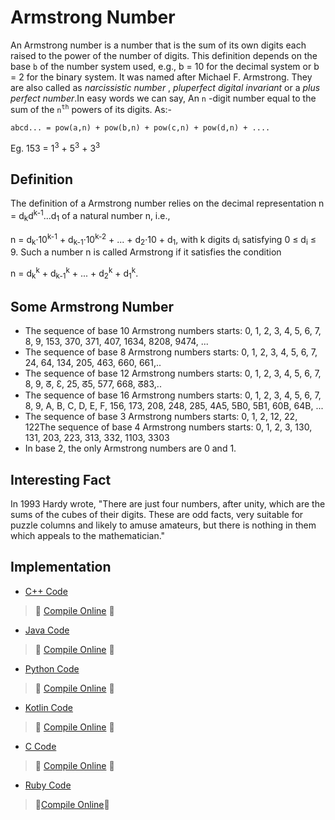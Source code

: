 # Armstrong Number

An Armstrong number is a number that is the sum of its own digits each raised to the power of the number of digits. This definition depends on the base `b` of the number system used, e.g., b = 10 for the decimal system or b = 2 for the binary system. It was named after  Michael F. Armstrong. They are also called as *narcissistic number* , *pluperfect digital invariant*  or a *plus perfect number*.In easy words we can say, An `n` -digit number equal to the sum of the `n`<sup>`th`</sup>  powers of its digits. As:-

 `abcd... = pow(a,n) + pow(b,n) + pow(c,n) + pow(d,n) + ....`

Eg. 153 = 1<sup>3</sup> + 5<sup>3</sup> + 3<sup>3</sup>

## Definition

The definition of a Armstrong number relies on the decimal representation n = d<sub>k</sub>d<sup>k-1</sup>...d<sub>1</sub> of a natural number n, i.e.,

n = d<sub>k</sub>·10<sup>k-1</sup> + d<sub>k-1</sub>·10<sup>k-2</sup> + ... + d<sub>2</sub>·10 + d<sub>1</sub>,
with k digits d<sub>i</sub>  satisfying 0 ≤ d<sub>i</sub> ≤ 9. Such a number n is called Armstrong if it satisfies the condition

n = d<sub>k</sub><sup>k</sup> + d<sub>k-1</sub><sup>k</sup> + ... + d<sub>2</sub><sup>k</sup> + d<sub>1</sub><sup>k</sup>.

## Some Armstrong Number 

* The sequence of base 10 Armstrong numbers starts: 0, 1, 2, 3, 4, 5, 6, 7, 8, 9, 153, 370, 371, 407, 1634, 8208, 9474, ...
* The sequence of base 8 Armstrong numbers starts: 0, 1, 2, 3, 4, 5, 6, 7, 24, 64, 134, 205, 463, 660, 661,..
* The sequence of base 12 Armstrong numbers starts: 0, 1, 2, 3, 4, 5, 6, 7, 8, 9, ᘔ, Ɛ, 25, ᘔ5, 577, 668, ᘔ83,.. 
* The sequence of base 16 Armstrong numbers starts: 0, 1, 2, 3, 4, 5, 6, 7, 8, 9, A, B, C, D, E, F, 156, 173, 208, 248, 285, 4A5, 5B0, 5B1, 60B, 64B, ...
* The sequence of base 3 Armstrong numbers starts: 0, 1, 2, 12, 22, 122The sequence of base 4 Armstrong numbers starts: 0, 1, 2, 3, 130, 131, 203, 223, 313, 332, 1103, 3303 
* In base 2, the only Armstrong numbers are 0 and 1.

## Interesting Fact

In 1993 Hardy  wrote, "There are just four numbers, after unity, which are the sums of the cubes of their digits. These are odd facts, very suitable for puzzle columns and likely to amuse amateurs, but there is nothing in them which appeals to the mathematician."

## Implementation

- [C++ Code](<https://github.com/jainaman224/Algo_Ds_Notes/blob/master/Armstrong_Number/Armstrong_Number.cpp>)

> 🚀 [Compile Online](https://repl.it/@gauravburjwal/Armstrong-Number-Cpp) 🚀

- [Java Code](<https://github.com/jainaman224/Algo_Ds_Notes/blob/master/Armstrong_Number/Armstrong_Number.java>)

> 🚀 [Compile Online](https://repl.it/@gauravburjwal/Armstrong-Number-Java) 🚀

- [Python Code](<https://github.com/jainaman224/Algo_Ds_Notes/blob/master/Armstrong_Number/Armstrong_Number.py>)

> 🚀 [Compile Online](https://repl.it/@gauravburjwal/Armstrong-Number-Python) 🚀

- [Kotlin Code](<https://github.com/jainaman224/Algo_Ds_Notes/blob/master/Armstrong_Number/Armstrong_Number.kt>)

> 🚀 [Compile Online](https://repl.it/@gauravburjwal/Armstrong-Number-Kotlin) 🚀

- [C Code](<https://github.com/jainaman224/Algo_Ds_Notes/blob/master/Armstrong_Number/Armstrong_Number.c>)

> 🚀 [Compile Online](https://repl.it/@gauravburjwal/Armstrong-Number-C) 🚀

- [Ruby Code](<https://github.com/darkdebo/Algo_Ds_Notes/blob/master/Armstrong_Number/Armstrong_Number.rb>)

> 🚀[Compile Online](https://repl.it/@darkdebo/Armstrong-Number-rb)🚀

